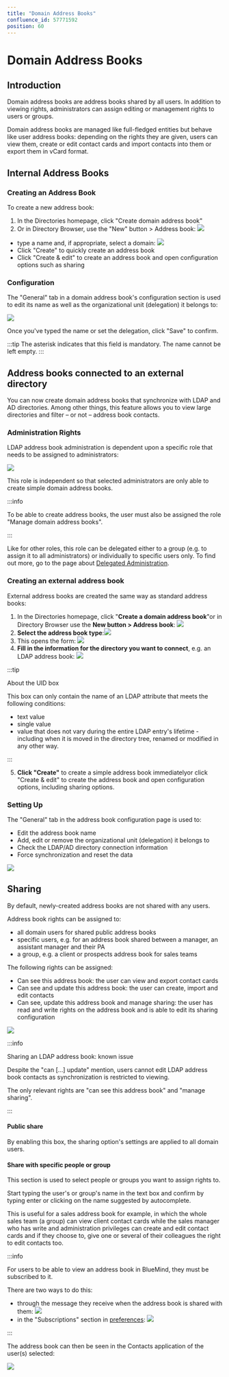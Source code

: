 ```yaml
---
title: "Domain Address Books"
confluence_id: 57771592
position: 60
---
```

# Domain Address Books


## Introduction

Domain address books are address books shared by all users. In addition to viewing rights, administrators can assign editing or management rights to users or groups.

Domain address books are managed like full-fledged entities but behave like user address books: depending on the rights they are given, users can view them, create or edit contact cards and import contacts into them or export them in vCard format.


## Internal Address Books

### Creating an Address Book

To create a new address book:

1. In the Directories homepage, click "Create domain address book"
2. Or in Directory Browser, use the "New" button > Address book: ![](../../attachments/57771592/57771616.png)


- type a name and, if appropriate, select a domain: ![](../../attachments/57771592/57771614.png)
- Click "Create" to quickly create an address book
- Click "Create & edit" to create an address book and open configuration options such as sharing


### Configuration

The "General" tab in a domain address book's configuration section is used to edit its name as well as the organizational unit (delegation) it belongs to:

![](../../attachments/57771592/57771612.png)

Once you've typed the name or set the delegation, click "Save" to confirm.


:::tip
The asterisk indicates that this field is mandatory. The name cannot be left empty.
:::

## Address books connected to an external directory

You can now create domain address books that synchronize with LDAP and AD directories. Among other things, this feature allows you to view large directories and filter – or not – address book contacts.

### Administration Rights

LDAP address book administration is dependent upon a specific role that needs to be assigned to administrators:

![](../../attachments/57771592/57771604.png)

This role is independent so that selected administrators are only able to create simple domain address books.


:::info

To be able to create address books, the user must also be assigned the role "Manage domain address books".

:::

Like for other roles, this role can be delegated either to a group (e.g. to assign it to all administrators) or individually to specific users only.
To find out more, go to the page about [Delegated Administration](/Guide_de_l_administrateur/Gestion_des_entités/Utilisateurs/L_administration_déléguée/).

### Creating an external address book

External address books are created the same way as standard address books:

1. In the Directories homepage, click "**Create a domain address book**"or in Directory Browser use the **New **button** > Address book**: ![](../../attachments/57771592/57771616.png)
2. **Select the address book type**:![](../../attachments/57771592/57771594.png)
3. This opens the form: ![](../../attachments/57771592/57771602.png)
4. **Fill in the information for the directory you want to connect**, e.g. an LDAP address book:
 ![](../../attachments/57771592/57771600.png)


:::tip

About the UID box

This box can only contain the name of an LDAP attribute that meets the following conditions:

- text value
- single value
- value that does not vary during the entire LDAP entry's lifetime - including when it is moved in the directory tree, renamed or modified in any other way.


:::

5. **Click "Create"** to create a simple address book immediatelyor click "Create & edit" to create the address book and open configuration options, including sharing options.


### Setting Up

The "General" tab in the address book configuration page is used to:

- Edit the address book name
- Add, edit or remove the organizational unit (delegation) it belongs to
- Check the LDAP/AD directory connection information
- Force synchronization and reset the data


![](../../attachments/57771592/57771598.png)

## Sharing

By default, newly-created address books are not shared with any users.

Address book rights can be assigned to:

- all domain users for shared public address books
- specific users, e.g. for an address book shared between a manager, an assistant manager and their PA
- a group, e.g. a client or prospects address book for sales teams


The following rights can be assigned:

- Can see this address book: the user can view and export contact cards
- Can see and update this address book: the user can create, import and edit contacts
- Can see, update this address book and manage sharing: the user has read and write rights on the address book and is able to edit its sharing configuration


![](../../attachments/57771592/57771610.png)


:::info

Sharing an LDAP address book: known issue

Despite the "can [...] update" mention, users cannot edit LDAP address book contacts as synchronization is restricted to viewing.

The only relevant rights are "can see this address book" and "manage sharing".

:::

#### Public share

By enabling this box, the sharing option's settings are applied to all domain users.

#### Share with specific people or group

This section is used to select people or groups you want to assign rights to.

Start typing the user's or group's name in the text box and confirm by typing enter or clicking on the name suggested by autocomplete.

This is useful for a sales address book for example, in which the whole sales team (a group) can view client contact cards while the sales manager who has write and administration privileges can create and edit contact cards and if they choose to, give one or several of their colleagues the right to edit contacts too.


:::info

For users to be able to view an address book in BlueMind, they must be subscribed to it.

There are two ways to do this:

- through the message they receive when the address book is shared with them: ![](../../attachments/57771592/57771608.png)
- in the "Subscriptions" section in [preferences](/Guide_de_l_utilisateur/Les_contacts/Gestion_des_carnets_d_adresses/):
 ![](../../attachments/57771592/57771606.png)


:::

The address book can then be seen in the Contacts application of the user(s) selected:

![](../../attachments/57771592/57771596.png)



